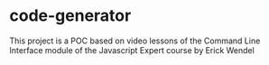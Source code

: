 # code-generator
This project is a POC based on video lessons of the Command Line Interface module of the Javascript Expert  course by Erick Wendel
